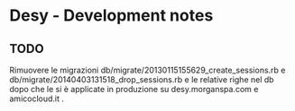# Desy - Development notes

## TODO

Rimuovere le migrazioni db/migrate/20130115155629_create_sessions.rb e db/migrate/20140403131518_drop_sessions.rb e le relative righe nel db dopo che le si è applicate in produzione su desy.morganspa.com e amicocloud.it .